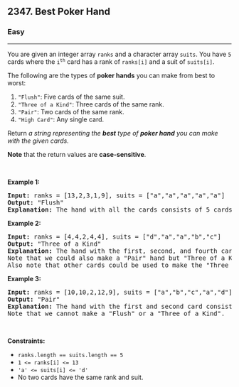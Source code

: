 <h2>2347. Best Poker Hand</h2><h3>Easy</h3><hr><div><p>You are given an integer array <code>ranks</code> and a character array <code>suits</code>. You have <code>5</code> cards where the <code>i<sup>th</sup></code> card has a rank of <code>ranks[i]</code> and a suit of <code>suits[i]</code>.</p>

<p>The following are the types of <strong>poker hands</strong> you can make from best to worst:</p>

<ol>
	<li><code>"Flush"</code>: Five cards of the same suit.</li>
	<li><code>"Three of a Kind"</code>: Three cards of the same rank.</li>
	<li><code>"Pair"</code>: Two cards of the same rank.</li>
	<li><code>"High Card"</code>: Any single card.</li>
</ol>

<p>Return <em>a string representing the <strong>best</strong> type of <strong>poker hand</strong> you can make with the given cards.</em></p>

<p><strong>Note</strong> that the return values are <strong>case-sensitive</strong>.</p>

<p>&nbsp;</p>
<p><strong>Example 1:</strong></p>

<pre><strong>Input:</strong> ranks = [13,2,3,1,9], suits = ["a","a","a","a","a"]
<strong>Output:</strong> "Flush"
<strong>Explanation:</strong> The hand with all the cards consists of 5 cards with the same suit, so we have a "Flush".
</pre>

<p><strong>Example 2:</strong></p>

<pre><strong>Input:</strong> ranks = [4,4,2,4,4], suits = ["d","a","a","b","c"]
<strong>Output:</strong> "Three of a Kind"
<strong>Explanation:</strong> The hand with the first, second, and fourth card consists of 3 cards with the same rank, so we have a "Three of a Kind".
Note that we could also make a "Pair" hand but "Three of a Kind" is a better hand.
Also note that other cards could be used to make the "Three of a Kind" hand.</pre>

<p><strong>Example 3:</strong></p>

<pre><strong>Input:</strong> ranks = [10,10,2,12,9], suits = ["a","b","c","a","d"]
<strong>Output:</strong> "Pair"
<strong>Explanation:</strong> The hand with the first and second card consists of 2 cards with the same rank, so we have a "Pair".
Note that we cannot make a "Flush" or a "Three of a Kind".
</pre>

<p>&nbsp;</p>
<p><strong>Constraints:</strong></p>

<ul>
	<li><code>ranks.length == suits.length == 5</code></li>
	<li><code>1 &lt;= ranks[i] &lt;= 13</code></li>
	<li><code>'a' &lt;= suits[i] &lt;= 'd'</code></li>
	<li>No two cards have the same rank and suit.</li>
</ul>
</div>